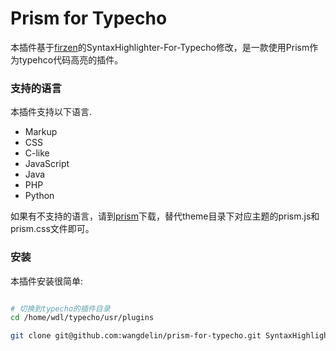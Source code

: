 Prism for Typecho
=================

本插件基于[firzen][1]的SyntaxHighlighter-For-Typecho修改，是一款使用Prism作为typehco代码高亮的插件。

### 支持的语言

本插件支持以下语言.

- Markup
- CSS
- C-like
- JavaScript
- Java
- PHP
- Python

如果有不支持的语言，请到[prism][2]下载，替代theme目录下对应主题的prism.js和prism.css文件即可。

### 安装

本插件安装很简单:

```bash

# 切换到typecho的插件目录
cd /home/wdl/typecho/usr/plugins

git clone git@github.com:wangdelin/prism-for-typecho.git SyntaxHighlighter
```

[1]: https://github.com/firzen
[2]: http://prismjs.com/download.html